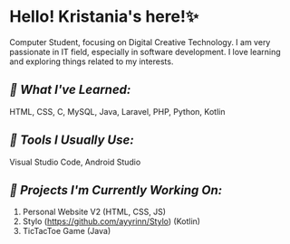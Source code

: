 # Hello! Kristania's here!✨

Computer Student, focusing on Digital Creative Technology. I am very passionate in IT field, especially in software development. I love learning and exploring things related to my interests.

## _**👾 What I've Learned:**_

HTML, CSS, C, MySQL, Java, Laravel, PHP, Python, Kotlin



## _**👾 Tools I Usually Use:**_

Visual Studio Code, Android Studio


## _**👾 Projects I'm Currently Working On:**_

1. Personal Website V2 (HTML, CSS, JS)
2. Stylo (https://github.com/ayyrinn/Stylo) (Kotlin)
3. TicTacToe Game (Java)

<!--
**kaynaeru/kaynaeru** is a ✨ _special_ ✨ repository because its `README.md` (this file) appears on your GitHub profile.

Here are some ideas to get you started:

- 🔭 I’m currently working on ...
- 🌱 I’m currently learning ...
- 👯 I’m looking to collaborate on ...
- 🤔 I’m looking for help with ...
- 💬 Ask me about ...
- 📫 How to reach me: ...
- 😄 Pronouns: ...
- ⚡ Fun fact: ...
-->
